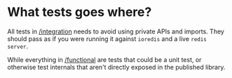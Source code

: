 # What tests goes where?

All tests in [/integration](/integration) needs to avoid using private APIs and imports. They should pass as if you were running it against `ioredis` and a live `redis server`.

While everything in [/functional](/functional) are tests that could be a unit test, or otherwise test internals that aren't directly exposed in the published library.
